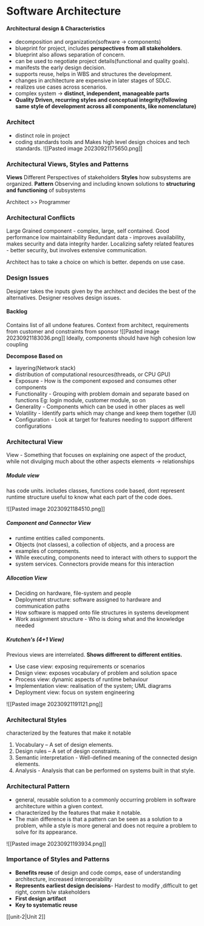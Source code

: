 # Software Architecture
#### Architectural design & Characteristics
- decomposition and organization(software -> components)
- blueprint for project, includes **perspectives from all stakeholders**. 
- blueprint also allows separation of concern.
- can be used to negotiate project details(functional and quality goals).
- manifests the early design decision.
- supports reuse, helps in WBS and structures the development.
- changes in architecture are expensive in later stages of SDLC.
-  realizes use cases across scenarios.
- complex system -> **distinct, independent, manageable parts**
- **Quality Driven, recurring styles and conceptual integrity(following same style of development across all components, like nomenclature)**


### Architect
- distinct role in project
- coding standards tools and 
Makes high level design choices and tech standards. 
![[Pasted image 20230921175650.png]] 

### Architectural Views, Styles and Patterns
**Views** Different Perspectives of stakeholders
**Styles** how subsystems are organized.
**Pattern** Observing and including known solutions to **structuring and functioning** of subsystems

Architect >> Programmer


### Architectural Conflicts
Large Grained component - complex, large, self contained. Good performance low maintainability
Redundant data - improves availability, makes security and data integrity harder.
Localizing safety related features - better security, but involves extensive communication.

Architect has to take a choice on which is better. depends on use case.

### Design Issues
Designer takes the inputs given by the architect and decides the best of the alternatives. 
Designer resolves design issues.

#### Backlog
Contains list of all undone features. 
Context from architect, requirements from customer and constraints from sponsor
![[Pasted image 20230921183036.png]]
Ideally, components should have high cohesion low coupling

**Decompose Based on**
- layering(Network stack)
- distribution of computational resources(threads, or CPU GPU)
- Exposure - How is the component exposed and consumes other components
- Functionality - Grouping with problem domain and separate based on functions Eg: login module, customer module, so on
- Generality - Components which can be used in other places as well
- Volatility - Identify parts which may change and keep them together (UI)
- Configuration - Look at target for features needing to support different configurations

### Architectural View
View - Something that focuses on explaining one aspect of the product, while not divulging much about the other aspects
elements -> relationships
##### Module view
has code units. includes classes, functions
code based, dont represent runtime structure
useful to know what each part of the code does.


![[Pasted image 20230921184510.png]]


##### Component and Connector View
- runtime entities called components.
- Objects (not classes), a collection of objects, and a process are
- examples of components.
- While executing, components need to interact with others to support the
- system services. Connectors provide means for this interaction

##### Allocation View
- Deciding on hardware, file-system and people
- Deployment structure: software assigned to hardware and communication paths
- How software is mapped onto file structures in systems development
- Work assignment structure - Who is doing what and the knowledge needed

##### Krutchen's (4+1 View)
Previous views are interrelated. 
**Shows diffrerent to different entities.**
- Use case view: exposing requirements or scenarios
- Design view: exposes vocabulary of problem and solution space
- Process view: dynamic aspects of runtime behaviour
- Implementation view: realisation of the system; UML diagrams
- Deployment view: focus on system engineering

![[Pasted image 20230921191121.png]]

### Architectural Styles
characterized by the features that make it notable
1. Vocabulary – A set of design elements.
2. Design rules – A set of design constraints.
3. Semantic interpretation - Well-defined meaning of the connected design elements.
4. Analysis - Analysis that can be performed on systems built in that style.

### Architectural Pattern
- general, reusable solution to a commonly occurring problem in software architecture within a given context.
- characterized by the features that make it notable.
- The main difference is that a pattern can be seen as a solution to a problem, while a style is more general and does not require a problem to solve for its appearance.

![[Pasted image 20230921193934.png]]

### Importance of Styles and Patterns
- **Benefits reuse** of design and code comps, ease of understanding architecture, increased interoperability
- **Represents earliest design decisions**- Hardest to modify ,difficult to get right, comm b/w stakeholders
- **First design artifact**
- **Key to systematic reuse**


[[unit-2|Unit 2]]

